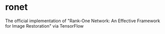 # ronet
The official implementation of "Rank-One Network: An Effective Framework for Image Restoration" via TensorFlow
